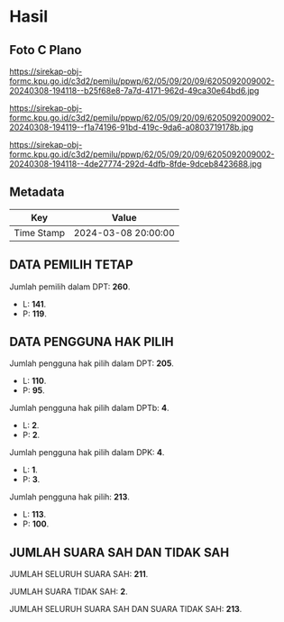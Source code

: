 # Hasil

## Foto C Plano

https://sirekap-obj-formc.kpu.go.id/c3d2/pemilu/ppwp/62/05/09/20/09/6205092009002-20240308-194118--b25f68e8-7a7d-4171-962d-49ca30e64bd6.jpg

https://sirekap-obj-formc.kpu.go.id/c3d2/pemilu/ppwp/62/05/09/20/09/6205092009002-20240308-194119--f1a74196-91bd-419c-9da6-a0803719178b.jpg

https://sirekap-obj-formc.kpu.go.id/c3d2/pemilu/ppwp/62/05/09/20/09/6205092009002-20240308-194118--4de27774-292d-4dfb-8fde-9dceb8423688.jpg


## Metadata

| Key        | Value               |
| ---------- | ------------------- |
| Time Stamp | 2024-03-08 20:00:00 |


## DATA PEMILIH TETAP

Jumlah pemilih dalam DPT: **260**.
 * L: **141**.
 * P: **119**.

## DATA PENGGUNA HAK PILIH

Jumlah pengguna hak pilih dalam DPT: **205**.
 * L: **110**.
 * P: **95**.

Jumlah pengguna hak pilih dalam DPTb: **4**.
 * L: **2**.
 * P: **2**.

Jumlah pengguna hak pilih dalam DPK: **4**.
 * L: **1**.
 * P: **3**.

Jumlah pengguna hak pilih: **213**.
 * L: **113**.
 * P: **100**.

## JUMLAH SUARA SAH DAN TIDAK SAH

JUMLAH SELURUH SUARA SAH: **211**.

JUMLAH SUARA TIDAK SAH: **2**.

JUMLAH SELURUH SUARA SAH DAN SUARA TIDAK SAH: **213**.


